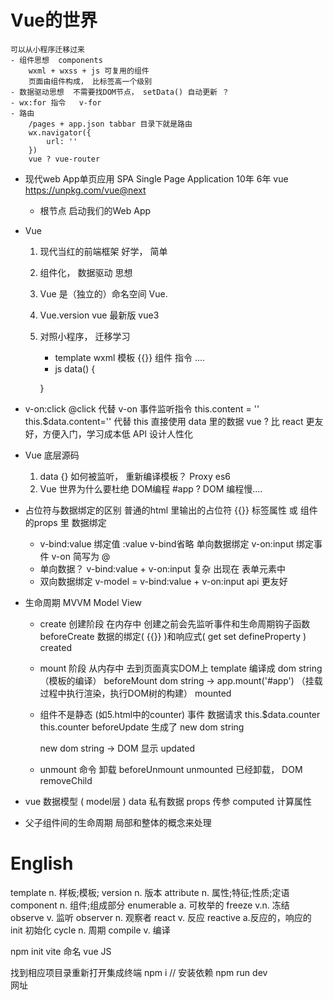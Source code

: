 # Vue的世界
    可以从小程序迁移过来
    - 组件思想  components
        wxml + wxss + js 可复用的组件
        页面由组件构成， 比标签高一个级别
    - 数据驱动思想  不需要找DOM节点， setData() 自动更新 ？
    - wx:for 指令   v-for
    - 路由
        /pages + app.json tabbar 目录下就是路由
        wx.navigator({
            url: ''
        })
        vue ? vue-router

- 现代web App单页应用   SPA Single Page Application   10年  6年
    vue   https://unpkg.com/vue@next  
    - 根节点 启动我们的Web App

- Vue 
    1. 现代当红的前端框架   好学， 简单
    2. 组件化， 数据驱动   思想
    3. Vue 是（独立的）命名空间
        Vue.
    4. Vue.version  vue 最新版 vue3
    5. 对照小程序， 迁移学习
        - template  wxml
            模板 {{}} 组件  指令 ....
        - js    data() {

        }

- v-on:click    @click  代替                               v-on 事件监听指令
    this.content = ''      this.$data.content=''  代替              this  直接使用 data 里的数据
    vue ?    比 react 更友好，方便入门，学习成本低
    API 设计人性化
    


- Vue 底层源码
    1. data {}  如何被监听，  重新编译模板？    Proxy  es6
    2. Vue 世界为什么要杜绝 DOM编程  #app ?
        DOM 编程慢....


- 占位符与数据绑定的区别
    普通的html 里输出的占位符   {{}}
    标签属性 或 组件的props 里     数据绑定
    - v-bind:value  绑定值  :value   v-bind省略   单向数据绑定
        v-on:input  绑定事件    v-on  简写为 @
    - 单向数据？
        v-bind:value   +   v-on:input    复杂  出现在   表单元素中
    - 双向数据绑定
        v-model  = v-bind:value  +  v-on:input
        api 更友好


- 生命周期    MVVM
    Model   View

    - create 创建阶段     在内存中
        创建之前会先监听事件和生命周期钩子函数                         beforeCreate
        数据的绑定(   {{}}  )和响应式( get  set  defineProperty )                          created

    - mount 阶段     从内存中 去到页面真实DOM上
        template 编译成 dom string     （模板的编译）                         beforeMount
        dom string -> app.mount('#app')     （挂载过程中执行渲染，执行DOM树的构建）                               mounted

    - 组件不是静态  (如5.html中的counter)
        事件
        数据请求
        this.$data.counter
        this.counter                                        beforeUpdate        生成了  new dom string

        new dom string  ->  DOM 显示                            updated


    - unmount
        命令 卸载   beforeUnmount
        unmounted 已经卸载， DOM removeChild



- vue 数据模型   ( model层 )
    data  私有数据
    props  传参
    computed  计算属性


- 父子组件间的生命周期
    局部和整体的概念来处理






# English 

template  n. 样板;模板;
version   n. 版本
attribute   n. 属性;特征;性质;定语
component   n. 组件;组成部分
enumerable  a. 可枚举的
freeze    v.n. 冻结
observe  v. 监听
observer  n. 观察者
react   v. 反应
reactive  a.反应的，响应的
init     初始化
cycle    n. 周期
compile    v. 编译













npm init vite
命名
vue
JS

找到相应项目录重新打开集成终端
npm i     // 安装依赖
npm run dev     
网址
